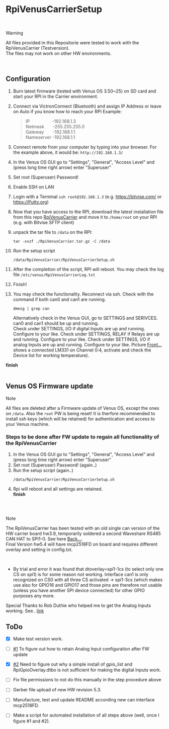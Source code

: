 # RpiVenusCarrierSetup  
<br>
  
> [!WARNING]
> All files provided in this Repositorie were tested to work with the RpiVenusCarrier (Testversion).  
> The files may not work on other HW environments.
<br>

## Configuration

1) Burn latest firmware (tested with Venus OS 3.50~25) on SD card and start your RPI in the Carrier environment.
5) Connect via VictronConnect (Bluetooth) and assign IP Address or leave on Auto if you know how to reach your RPI 
   Example:
   
   >  IP   &nbsp;&nbsp;&nbsp;&nbsp;&nbsp;&nbsp;&nbsp;&nbsp;&nbsp;&nbsp;&nbsp;&nbsp;&nbsp;&nbsp;&nbsp;&nbsp; -192.168.1.3  
   >  Netmask	&nbsp;&nbsp;&nbsp;&nbsp;&nbsp;  -255.255.255.0  
   >  Gateway	&nbsp;&nbsp;&nbsp;&nbsp;&nbsp;  -192.168.1.1  
   >   Nameserver	  -192.168.1.1   

6)	Connect remote from your computer by typing into your browser. For the example above, it would be:
	  `http://192.168.1.3/`
7)	In the Venus OS GUI go to "Settings", "General", "Access Level" and (press long time right arrow) enter "Superuser"
8)	Set root (Superuser) Password!
9) 	Enable SSH on LAN
10)  Login with a Terminal `ssh root@192.168.1.3` (e.g. https://bitvise.com/ or https://Putty.org)  

  
12)  Now that you have access to the RPI, download the latest installation file from this repo [RpiVenusCarrier](latest/RpiVenusCarrier.tar.gz) and move it to `/home/root` on your RPI (e.g. with Bitvise SFTP client)
13)  unpack the tar file to `/data` on the RPI:
     ```
     tar -xvzf ./RpiVenusCarrier.tar.gz -C /data
     ```

15) Run the setup script
    ```
    /data/RpiVenusCarrier/RpiVenusCarrierSetup.sh
    ```
16) After the completion of the script, RPI will reboot. You may check the log file `/etc/venus/RpiVenusCarrierLog.txt`
17) Finish!  
20) You may check the functionality.
    Reconnect via ssh. Check with the command if both can0 and can1 are running.
      ```
      dmesg | grep can
      ```  
        
	  Alternatively check in the Venus GUI, go to SETTINGS and SERIVCES. can0 and can1 should be up and running.  
    Check under SETTINGS, I/O if digital Inputs are up and running. Configure to your like.
    Check under SETTINGS, RELAY if Relays are up and running. Configure to your like.
    Check under SETTINGS, I/O if analog Inputs are up and running. Configure to your like.
        Picture [Front...](Pictures/Test_Carrier_Front.jpg)  shows a connected LM331 on Channel 0:4, activate and check the Device list for working temperature).


**finish**
<br>
<br>

## Venus OS Firmware update


>[!Note]
> All files are deleted after a Firmware update of Venus OS, except the ones on `/data`.
> Also the `root` PW is being reset! It is therfore recommended to install ssh keys (which will be retained) for authentication and access to your Venus machine.

### Steps to be done after FW update to regain all functionality of the RpiVenusCarrier
1)	In the Venus OS GUI go to "Settings", "General", "Access Level" and (press long time right arrow) enter "Superuser"
2)	Set root (Superuser) Password! (again..)
4) Run the setup script (again..)
    ```
    /data/RpiVenusCarrier/RpiVenusCarrierSetup.sh
    ```
5) Rpi will reboot and all settings are retained.  
**finish**
  ##
<br>

> [!NOTE]
> The RpiVenusCarrier has been tested with an old single can version of the HW carrier board hw3.9, temporarily soldered a second Waveshare RS485 CAN HAT to SPI1-0. See here [Back...](Pictures/Test_Carrier_back.jpg).  
> Final Version hw5.4 will have mcp2518FD on board and requires different overlay and setting in config.txt.
<br>


- By trial and error it was found that dtoverlay=spi1-1cs (to select only one CS on spi1) is for some reason not working. Interface can1 is only recognized on CS0 with all three CS activated -> spi1-3cs (which makes use also for GPIO16 and GPIO17 and those pins are therefore not usable (unless you have another SPI device connected) for other GPIO purposes any more.  



<!-- COMMENT -->
<!-- TO DO: add more details about me later -->


  

Special Thanks to Rob Duthie who helped me to get the Analog Inputs working. See.. [link](https://communityarchive.victronenergy.com/articles/38710/victron-raspi-hat.html)
<br>  
## ToDo
- [x] Make test version work.
- [ ] [#1](https://github.com/Wackelzahn/RPI_VenusOS_Carrier/issues/1) To figure out how to retain Analog Input configuration after FW update
- [x] [#2](https://github.com/Wackelzahn/RPI_VenusOS_Carrier/issues/2) Need to figure out why a simple install of gpio_list and RpiGpioOverlay.dtbo is not sufficient for making the digital Inputs work.
- [ ] Fix file permissions to not do this manually in the step procedure above
- [ ] Gerber file upload of new HW revision 5.3.  
- [ ] Manufacture, test and update README according new can interface mcp2518FD.
- [ ] Make a script for automated installation of all steps above (well, once I figure #1 and #2).



[^1]: https://bitvise.com/
[^2]: https://github.com/kwindrem/SetupHelper
[^3]: https://github.com/kwindrem/RpiGpioSetup
